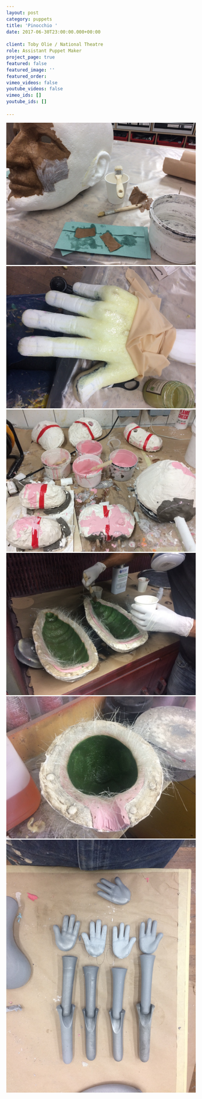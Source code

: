 ```yaml
---
layout: post
category: puppets
title: 'Pinocchio '
date: 2017-06-30T23:00:00.000+00:00

client: Toby Olie / National Theatre
role: Assistant Puppet Maker
project_page: true
featured: false
featured_image: ''
featured_order: 
vimeo_videos: false
youtube_videos: false
vimeo_ids: []
youtube_ids: []

---
```

![](/uploads/IMG_3153.jpg)![](/uploads/IMG_3244.jpg)![](/uploads/IMG_3031.jpg)![](/uploads/IMG_3056.jpg)![](/uploads/IMG_3057.jpg)![](/uploads/IMG_3062.jpg)